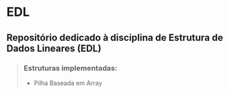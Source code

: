 # EDL
## Repositório dedicado à disciplina de Estrutura de Dados Lineares (EDL)
>### Estruturas implementadas:
>- Pilha Baseada em Array
